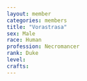 ```yaml
---
layout: member
categories: members
title: "Vorastrasa"
sex: Male
race: Human
profession: Necromancer
rank: Duke
level:
crafts:
---
```


